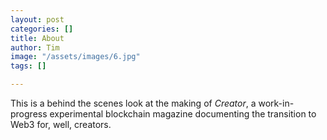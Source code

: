 ```yaml
---
layout: post
categories: []
title: About
author: Tim
image: "/assets/images/6.jpg"
tags: []

---
```

This is a behind the scenes look at the  making of _Creator_, a work-in-progress experimental blockchain magazine documenting the transition to Web3 for, well, creators.